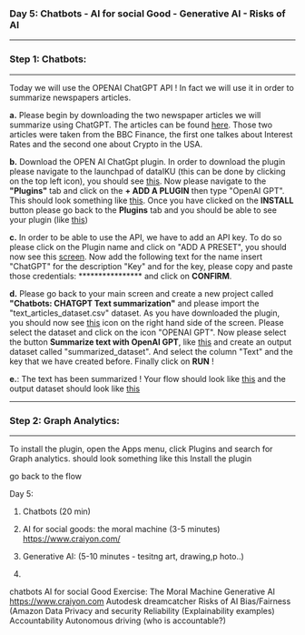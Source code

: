 


### **Day 5: Chatbots - AI for social Good - Generative AI - Risks of AI**

-----------------------------------
### **Step 1: Chatbots:**
-----------------------------------

Today we will use the OPENAI ChatGPT API ! In fact we will use it in order to summarize newspapers articles. 

**a.** Please begin by downloading the two newspaper articles we will summarize using ChatGPT. The articles can be found [here](). Those two articles were taken from the BBC Finance, the first one talkes about Interest Rates and the second one about Crypto in the USA. 

**b.** Download the OPEN AI ChatGpt plugin. In order to download the plugin please navigate to the launchpad of dataIKU (this can be done by clicking on the top left icon), you should see [this](1). Now please navigate to the  **"Plugins"** tab and click on the **+ ADD A PLUGIN** then type "OpenAI GPT". This should look something like [this](2). Once you have clicked on the **INSTALL** button please go back to the **Plugins** tab and you should be able to see your plugin (like [this](3))

**c.** In order to be able to use the API, we have to add an API key. To do so please click on the Plugin name and click on "ADD A PRESET", you should now see this [screen](4). Now add the following text for the name insert "ChatGPT" for the description "Key" and for the key, please copy and paste those credentials: **************** and click on **CONFIRM**. 

**d.** Please go back to your main screen and create a new project called **"Chatbots: CHATGPT Text summarization"** and please import the "text_articles_dataset.csv" dataset. As you have downloaded the plugin, you should now see [this](5) icon on the right hand side of the screen. Please select the dataset and click on the icon "OPENAI GPT". Now please select the button **Summarize text with OpenAI GPT**, like [this](6) and create an output dataset called "summarized_dataset". And select the column "Text" and the key that we have created before. Finally click on **RUN** !

**e.**: The text has been summarized ! Your flow should look like [this](8) and the output dataset should look like [this](9)

-----------------------------------
### **Step 2: Graph Analytics:**

-----------------------------------


To install the plugin, open the  Apps menu, click Plugins and search for Graph analytics.
should look something like this
Install the plugin

go back to the flow






Day 5: 

1. Chatbots (20 min)

2. AI for social goods: the moral machine (3-5 minutes) https://www.craiyon.com/ 
3. Generative AI: (5-10 minutes - tesitng art, drawing,p hoto..)
4. 
chatbots
AI for social Good 
Exercise:
The Moral Machine
Generative AI
https://www.craiyon.com
Autodesk dreamcatcher
Risks of AI
Bias/Fairness (Amazon
Data Privacy and security
Reliability (Explainability examples)
Accountability
Autonomous driving (who is accountable?)
